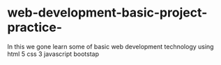 # web-development-basic-project-practice-
In this we gone learn some of basic web development technology  using html 5   css 3   javascript   bootstap
